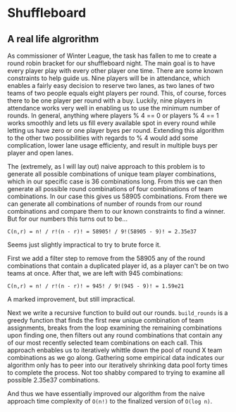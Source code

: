 # Shuffleboard
## A real life algrorithm 

As commissioner of Winter League, the task has fallen to me to create a round robin bracket for our shuffleboard night. The main goal is to have every player play with every other player one time. There are some known constraints to help guide us. Nine players will be in attendance, which enables a fairly easy decision to reserve two lanes, as two lanes of two teams of two people equals eight players per round. This, of course, forces there to be one player per round with a buy. Luckily, nine players in attendance works very well in enabling us to use the minimum number of rounds. In general, anything where players % 4 == 0 or players % 4 == 1 works smoothly and lets us fill every available spot in every round while letting us have zero or one player byes per round. Extending this algorithm to the other two possibilities with regards to % 4 would add some complication, lower lane usage efficienty, and result in multiple buys per player and open lanes.

The (extremely, as I will lay out) naive approach to this problem is to generate all possible combinations of unique team player combinations, which in our specific case is 36 combinations long. From this we can then generate all possible round combinations of four combinations of team combinations. In our case this gives us 58905 combinations. From there we can generate all combinations of number of rounds from our round combinations and compare them to our known constraints to find a winner. But for our numbers this turns out to be...

`C(n,r) = n! / r!(n - r)! = 58905! / 9!(58905 - 9)! = 2.35e37`

Seems just slightly impractical to try to brute force it.

First we add a filter step to remove from the 58905 any of the round combinations that contain a duplicated player id, as a player can't be on two teams at once. After that, we are left with 945 combinations:

`C(n,r) = n! / r!(n - r)! = 945! / 9!(945 - 9)! = 1.59e21`

A marked improvement, but still impractical. 

Next we write a recursive function to build out our rounds. `build_rounds` is a greedy function that finds the first new unique combination of team assignments, breaks from the loop examining the remaining combinations upon finding one, then filters out any round combinations that contain any of our most recently selected team combinations on each call. This approach enbables us to iteratively whittle down the pool of round X team combinations as we go along. Gathering some empirical data indicates our algorithm only has to peer into our iteratively shrinking data pool forty times to complete the process. Not too shabby compared to trying to examine all possible 2.35e37 combinations.

And thus we have essentially improved our algorithm from the naive approach time complexity of `O(n!)` to the finalized version of `O(log n)`. 